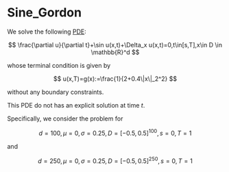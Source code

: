 # Sine_Gordon

We solve the following [PDE](https://arxiv.org/pdf/2005.10206):

$$
\frac{\partial u}{\partial t}+\sin u(x,t)+\Delta_x u(x,t)=0,t\in[s,T],x\in D \in \mathbb{R}^d
$$

whose terminal condition is given by

$$
u(x,T)=g(x):=\frac{1}{2+0.4\|x\|_2^2}
$$

without any boundary constraints.



This PDE do not has an explicit solution at time $t$.



Specifically, we consider the problem for

$$
d=100, \mu=0,\sigma=0.25, D=[-0.5,0.5]^{100}, s=0, T=1
$$

and

$$
d=250,\mu=0, \sigma=0.25, D=[-0.5,0.5]^{250}, s=0, T=1
$$
